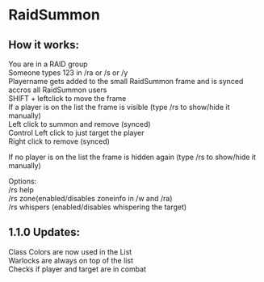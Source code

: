 # RaidSummon

## How it works:
You are in a RAID group  
Someone types 123 in /ra or /s or /y  
Playername gets added to the small RaidSummon frame and is synced accros all RaidSummon users  
SHIFT + leftclick to move the frame  
If a player is on the list the frame is visible (type /rs to show/hide it manually)  
Left click to summon and remove (synced)  
Control Left click to just target the player  
Right click to remove (synced)  

If no player is on the list the frame is hidden again (type /rs to show/hide it manually)  

Options:  
/rs help  
/rs zone(enabled/disables zoneinfo in /w and /ra)  
/rs whispers (enabled/disables whispering the target)  


## 1.1.0 Updates:
Class Colors are now used in the List  
Warlocks are always on top of the list  
Checks if player and target are in combat
